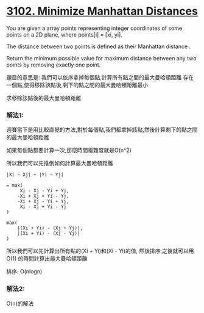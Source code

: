 # [3102. Minimize Manhattan Distances](https://leetcode.com/problems/minimize-manhattan-distances/description/)


You are given a array points representing integer coordinates of some points on a 2D plane, where points[i] = [xi, yi].

The distance between two points is defined as their 
Manhattan distance
.

Return the minimum possible value for maximum distance between any two points by removing exactly one point.

題目的意思是:
我們可以依序拿掉每個點,計算所有點之間的最大曼哈頓距離
存在一個點,使得移除該點後,剩下的點之間的最大曼哈頓距離最小

求移除該點後的最大曼哈頓距離

### 解法1:

週賽當下是用比較直覺的方法,對於每個點,我們都拿掉該點,然後計算剩下的點之間的最大曼哈頓距離

如果每個點都要計算一次,那麼時間複雜度就是O(n^2)

所以我們可以先推倒如何計算最大曼哈頓距離

```
|Xi – Xj| + |Yi – Yj| 

= max(
     Xi - Xj - Yi + Yj,
    -Xi + Xj + Yi - Yj,
    -Xi + Xj - Yi + Yj,
     Xi - Xj + Yi - Yj
)

max(
    |(Xi + Yi) - (Xj + Yj)|,
    |(Xi + Yi) - (Xj - Yj)|
)

```
所以我們可以先計算出所有點的(Xi + Yi)和(Xi - Yi)的值,
然後排序,之後就可以用 O(1) 的時間計算出最大曼哈頓距離


排序: O(nlogn)


### 解法2:

O(n)的解法